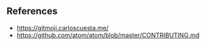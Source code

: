 ## References
- https://gitmoji.carloscuesta.me/
- https://github.com/atom/atom/blob/master/CONTRIBUTING.md
